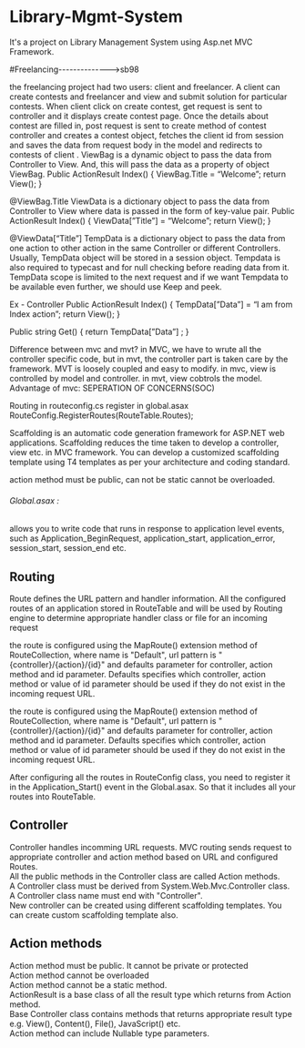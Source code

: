 # Library-Mgmt-System
It's a project on Library Management System using Asp.net MVC Framework.








#Freelancing-------------->sb98

the freelancing project had two users: client and freelancer. A client can create contests and freelancer and view and submit solution for particular contests. When client click on create contest, get request is sent to controller and it displays create contest page. Once the details about contest are filled in, post request is sent to create method of contest controller and creates a contest object, fetches the client id from session and saves the data from request body in the model and redirects to contests of client . ViewBag is a dynamic object to pass the data from Controller to View. And, this will pass the data as a property of object ViewBag. Public ActionResult Index()
{
ViewBag.Title = “Welcome”;
return View();
}

@ViewBag.Title
ViewData is a dictionary object to pass the data from Controller to View where data is passed in the form of key-value pair. Public ActionResult Index()
{
ViewData[”Title”] = “Welcome”;
return View();
}

@ViewData[“Title”]
TempData is a dictionary object to pass the data from one action to other action in the same Controller or different Controllers. Usually, TempData object will be stored in a session object. Tempdata is also required to typecast and for null checking before reading data from it. TempData scope is limited to the next request and if we want Tempdata to be available even further, we should use Keep and peek.

Ex - Controller Public ActionResult Index()
{
TempData[”Data”] = “I am from Index action”;
return View();
}

Public string Get()
{
return TempData[”Data”] ;
}

Difference between mvc and mvt? in MVC, we have to wrute all the controller specific code, but in mvt, the controller part is taken care by the framework. MVT is loosely coupled and easy to modify. in mvc, view is controlled by model and controller. in mvt, view cobtrols the model. Advantage of mvc: SEPERATION OF CONCERNS(SOC)

Routing in routeconfig.cs register in global.asax RouteConfig.RegisterRoutes(RouteTable.Routes);

Scaffolding is an automatic code generation framework for ASP.NET web applications. Scaffolding reduces the time taken to develop a controller, view etc. in MVC framework. You can develop a customized scaffolding template using T4 templates as per your architecture and coding standard.

action method must be public, can not be static cannot be overloaded.

###### Global.asax :
allows you to write code that runs in response to application level events, such as Application_BeginRequest, application_start, application_error, session_start, session_end etc.

## Routing

Route defines the URL pattern and handler information. All the configured routes of an application stored in RouteTable and will be used by Routing engine to determine appropriate handler class or file for an incoming request

 the route is configured using the MapRoute() extension method of RouteCollection, where name is "Default", url pattern is "{controller}/{action}/{id}" and defaults parameter for controller, action method and id parameter. Defaults specifies which controller, action method or value of id parameter should be used if they do not exist in the incoming request URL.
 
  the route is configured using the MapRoute() extension method of RouteCollection, where name is "Default", url pattern is "{controller}/{action}/{id}" and defaults parameter for controller, action method and id parameter. Defaults specifies which controller, action method or value of id parameter should be used if they do not exist in the incoming request URL.
  
  After configuring all the routes in RouteConfig class, you need to register it in the Application_Start() event in the Global.asax. So that it includes all your routes into RouteTable.
  
## Controller

Controller handles incomming URL requests. MVC routing sends request to appropriate controller and action method based on URL and configured Routes.<br/>
All the public methods in the Controller class are called Action methods.<br/>
A Controller class must be derived from System.Web.Mvc.Controller class.<br/>
A Controller class name must end with "Controller".<br/>
New controller can be created using different scaffolding templates. You can create custom scaffolding template also.

## Action methods

Action method must be public. It cannot be private or protected <br/>
Action method cannot be overloaded <br/>
Action method cannot be a static method.<br/>
ActionResult is a base class of all the result type which returns from Action method.<br/>
Base Controller class contains methods that returns appropriate result type e.g. View(), Content(), File(), JavaScript() etc.<br/>
Action method can include Nullable type parameters.<br/>

